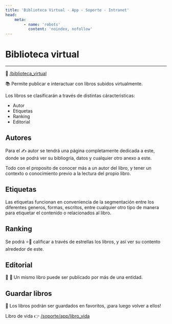 ```yaml
---
title: 'Biblioteca Virtual - App - Soporte - Intranet'
head:
    meta:
        - name: 'robots'
          content: 'noindex, nofollow'
---
```

# Biblioteca virtual
* * *

🔗 [/biblioteca_virtual](/biblioteca_virtual)

📚 Permite publicar e interactuar con libros subidos virtualmente.

Los libros se clasificarán a través de distintas cáracteristicas:

- Autor
- Etiquetas
- Ranking
- Editorial

## Autores

Para el ✍ autor se tendrá una página completamente dedicada a este, donde se podrá ver su
bibliogría, datos y cualquier otro anexo a este.

Todo con el proposito de conocer más a un autor del libro, y tener un contexto o conocimiento
previo a la lectura del propio libro.

## Etiquetas

Las etiquetas funcionan en conveniencia de la segmentación entre los diferentes generos, formas,
escritos, entre cualquier otro tipo de manera para etiquetar el contenido o relacionados al
libro.

## Ranking

Se podrá ⭐🌟 calificar a través de estrellas los libros, y así ver su contento alrededor de
este.

## Editorial

🏫 📣 Un mismo libro puede ser publicado por más de una entidad.

## Guardar libros

🔖 Los libros podrán ser guardados en favoritos, ¡para luego volver a ellos!

Libro de vida 👉 [/soporte/app/libro_vida](/soporte/app/libro_vida)

